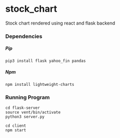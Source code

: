 # stock_chart
Stock chart rendered using react and flask backend

### Dependencies

##### Pip
```
pip3 install flask yahoo_fin pandas
```

##### Npm
```
npm install lightweight-charts
```

### Running Program

```
cd flask-server
source vent/bin/activate
python3 server.py
```

```
cd client
npm start
```
